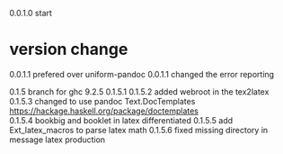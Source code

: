 0.0.1.0 start
  # version change 
  0.0.1.1  prefered over uniform-pandoc
  0.0.1.1  changed the error reporting 
  
0.1.5 branch for ghc 9.2.5
0.1.5.1
0.1.5.2 added webroot in the tex2latex
0.1.5.3 changed to use pandoc Text.DocTemplates  
     https://hackage.haskell.org/package/doctemplates  
0.1.5.4 bookbig and booklet in latex differentiated
0.1.5.5 add Ext_latex_macros to parse latex math
0.1.5.6 fixed missing directory in message latex production